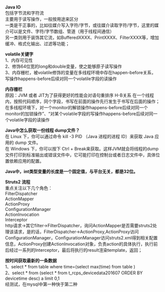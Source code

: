 <strong>Java IO</strong></br>
包括字节流和字符流</br>
主要用于读写操作，一般按用途来区分</br>
一类是干正事的，比如往媒介写入字符/字节，或往媒介读取字符/字节，这里的媒介可以是文件、字符/字节数组、管道（用于线程间通信）</br>
另一类则用于装饰其它流，如BufferedXXXX、PrintXXXX、FilterXXXX等，增加缓冲、格式化输出、过滤等功能；</br>

<strong>volatile关键字</strong></br>
1、内存可见性</br>
2、修饰64位宽的long和double变量，使之能够原子读写操作</br>
3、内存栅栏，被volatile修饰的变量在多线程环境中存在happen-before关系，写操作happens-before后续对同一个volatile字段的读操作</br>

<strong>内存栅栏</strong></br>
原因：JVM 或者 JIT为了获得更好的性能会对语句重排序
H-B关系
在一个线程内，按照代码顺序，同个字段，书写在前面的操作先行发生于书写在后面的操作；
在多线程环境下，对一个monitor的解锁操作happens-before后续对同一个monitor的加锁操作”、“对某个volatile字段的写操作happens-before后续对同一个volatile字段的读操作</br>

<strong>Java中怎么获取一份线程 dump文件？</strong></br>
在 Linux 下，你可以通过命令 kill -3 PID （Java 进程的进程 ID）来获取 Java 应用的 dump 文件。</br>
在 Windows 下，你可以按下 Ctrl + Break来获取。这样JVM就会将线程的dump文件打印到标准输出或错误文件中，它可能打印在控制台或者日志文件中，具体位置依赖应用的配置。</br>

<strong>Java中，int类型变量的长度是一个固定值，与平台无关，都是32位。</strong></br>

<strong>Struts2 流程</strong></br>
重点关注以下几个角色：</br>
FilterDispatcher</br>
ActionMapper</br>
ActionProxy</br>
ConfigurationManager</br>
ActionInvocation</br>
Interceptor</br>
http请求->其它filter->FilterDispatcher，询问ActionMapper是否需要struts2处理该请求，是的话，FilterDispatcher->ActionProxy,ActionProxy访问ConfigurationManager，ConfigurationManager访问struts2.xml得到相关配置信息，ActionProxy创建ActionInvocation对象，负责action的具体执行，执行前后经过一系列的Interceptor，最后将执行的result渲染template，返回；</br>

<strong>按时间获取最新的一条数据</strong></br>
1、select * from table where time=(select max(time) from table )</br>
2、select * from (select * from t_rcps_devicedata201607 ORDER BY devicetime desc) a limit 0,1</br>
经测试，在mysql中第一种快于第二种</br>
